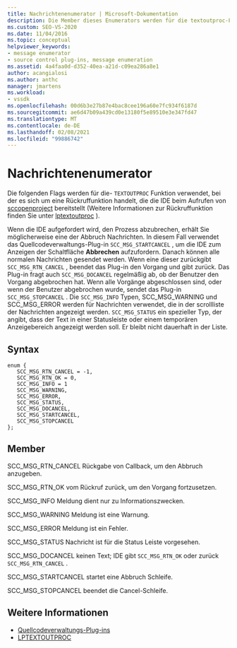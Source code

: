 ```yaml
---
title: Nachrichtenenumerator | Microsoft-Dokumentation
description: Die Member dieses Enumerators werden für die textoutproc-Funktion verwendet, bei der es sich um eine Rückruffunktion handelt, die die IDE beim Aufrufen von sccopenproject bereitstellt.
ms.custom: SEO-VS-2020
ms.date: 11/04/2016
ms.topic: conceptual
helpviewer_keywords:
- message enumerator
- source control plug-ins, message enumeration
ms.assetid: 4a4faa0d-d352-40ea-a21d-c09ea286a8e1
author: acangialosi
ms.author: anthc
manager: jmartens
ms.workload:
- vssdk
ms.openlocfilehash: 00d6b3e27b87e4bac8cee196a60e7fc934f6187d
ms.sourcegitcommit: ae6d47b09a439cd0e13180f5e89510e3e347fd47
ms.translationtype: MT
ms.contentlocale: de-DE
ms.lasthandoff: 02/08/2021
ms.locfileid: "99886742"
---
```

# <a name="message-enumerator"></a>Nachrichtenenumerator
Die folgenden Flags werden für die- `TEXTOUTPROC` Funktion verwendet, bei der es sich um eine Rückruffunktion handelt, die die IDE beim Aufrufen von [sccopenproject](../extensibility/sccopenproject-function.md) bereitstellt (Weitere Informationen zur Rückruffunktion finden Sie unter [lptextoutproc](../extensibility/lptextoutproc.md) ).

 Wenn die IDE aufgefordert wird, den Prozess abzubrechen, erhält Sie möglicherweise eine der Abbruch Nachrichten. In diesem Fall verwendet das Quellcodeverwaltungs-Plug-in `SCC_MSG_STARTCANCEL` , um die IDE zum Anzeigen der Schaltfläche **Abbrechen** aufzufordern. Danach können alle normalen Nachrichten gesendet werden. Wenn eine dieser zurückgibt `SCC_MSG_RTN_CANCEL` , beendet das Plug-in den Vorgang und gibt zurück. Das Plug-in fragt auch `SCC_MSG_DOCANCEL` regelmäßig ab, ob der Benutzer den Vorgang abgebrochen hat. Wenn alle Vorgänge abgeschlossen sind, oder wenn der Benutzer abgebrochen wurde, sendet das Plug-in `SCC_MSG_STOPCANCEL` . Die `SCC_MSG_INFO` Typen, SCC_MSG_WARNING und SCC_MSG_ERROR werden für Nachrichten verwendet, die in der scrollliste der Nachrichten angezeigt werden. `SCC_MSG_STATUS` ein spezieller Typ, der angibt, dass der Text in einer Statusleiste oder einem temporären Anzeigebereich angezeigt werden soll. Er bleibt nicht dauerhaft in der Liste.

## <a name="syntax"></a>Syntax

```
enum { 
   SCC_MSG_RTN_CANCEL = -1, 
   SCC_MSG_RTN_OK = 0, 
   SCC_MSG_INFO = 1 
   SCC_MSG_WARNING, 
   SCC_MSG_ERROR, 
   SCC_MSG_STATUS, 
   SCC_MSG_DOCANCEL, 
   SCC_MSG_STARTCANCEL, 
   SCC_MSG_STOPCANCEL 
};
```

## <a name="members"></a>Member
 SCC_MSG_RTN_CANCEL Rückgabe von Callback, um den Abbruch anzugeben.

 SCC_MSG_RTN_OK vom Rückruf zurück, um den Vorgang fortzusetzen.

 SCC_MSG_INFO Meldung dient nur zu Informationszwecken.

 SCC_MSG_WARNING Meldung ist eine Warnung.

 SCC_MSG_ERROR Meldung ist ein Fehler.

 SCC_MSG_STATUS Nachricht ist für die Status Leiste vorgesehen.

 SCC_MSG_DOCANCEL keinen Text; IDE gibt `SCC_MSG_RTN_OK` oder zurück `SCC_MSG_RTN_CANCEL` .

 SCC_MSG_STARTCANCEL startet eine Abbruch Schleife.

 SCC_MSG_STOPCANCEL beendet die Cancel-Schleife.

## <a name="see-also"></a>Weitere Informationen
- [Quellcodeverwaltungs-Plug-ins](../extensibility/source-control-plug-ins.md)
- [LPTEXTOUTPROC](../extensibility/lptextoutproc.md)
